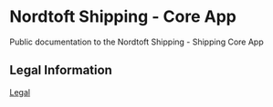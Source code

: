 # Nordtoft Shipping - Core App

Public documentation to the Nordtoft Shipping - Shipping Core App



## Legal Information

[Legal](./Legal.md)

